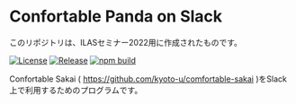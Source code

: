 # Confortable Panda on Slack
このリポジトリは、ILASセミナー2022用に作成されたものです。

[![License](https://img.shields.io/github/license/kyoto-u/ilas2022?color=orange?style=flat-square)](https://github.com/kyoto-u/ilas2022/blob/master/LICENSE)
[![Release](https://img.shields.io/github/v/release/kyoto-u/ilas2022?include_prereleases?style=flat-square)](https://github.com/kyoto-u/ilas2022/releases)
[![npm build](https://github.com/kyoto-u/ilas2022/actions/workflows/npm_build.yml/badge.svg?style=flat-square)](https://github.com/kyoto-u/ilas2022/actions/workflows/npm_build.yml?)

Confortable Sakai ( https://github.com/kyoto-u/comfortable-sakai )をSlack上で利用するためのプログラムです。 

## 
